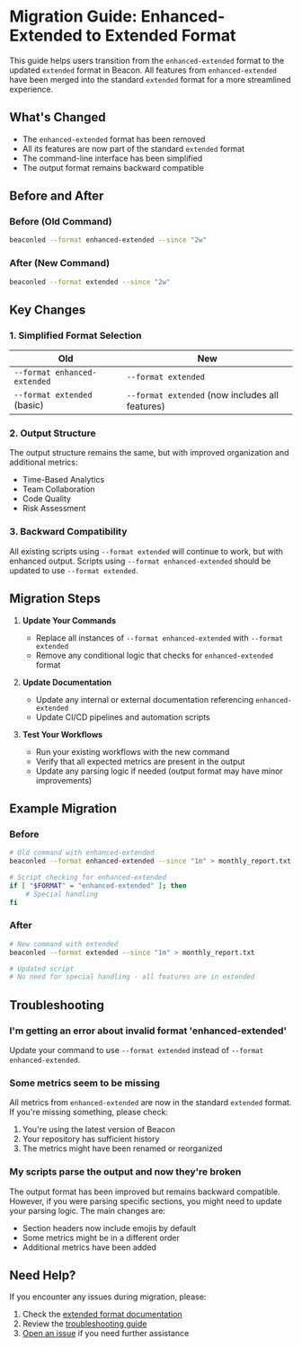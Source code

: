 # Migration Guide: Enhanced-Extended to Extended Format

This guide helps users transition from the `enhanced-extended` format to the updated `extended` format in Beacon. All features from `enhanced-extended` have been merged into the standard `extended` format for a more streamlined experience.

## What's Changed

- The `enhanced-extended` format has been removed
- All its features are now part of the standard `extended` format
- The command-line interface has been simplified
- The output format remains backward compatible

## Before and After

### Before (Old Command)

```bash
beaconled --format enhanced-extended --since "2w"
```

### After (New Command)

```bash
beaconled --format extended --since "2w"
```

## Key Changes

### 1. Simplified Format Selection

| Old | New |
|-----|-----|
| `--format enhanced-extended` | `--format extended` |
| `--format extended` (basic) | `--format extended` (now includes all features) |

### 2. Output Structure

The output structure remains the same, but with improved organization and additional metrics:

- Time-Based Analytics
- Team Collaboration
- Code Quality
- Risk Assessment

### 3. Backward Compatibility

All existing scripts using `--format extended` will continue to work, but with enhanced output. Scripts using `--format enhanced-extended` should be updated to use `--format extended`.

## Migration Steps

1. **Update Your Commands**
   - Replace all instances of `--format enhanced-extended` with `--format extended`
   - Remove any conditional logic that checks for `enhanced-extended` format

2. **Update Documentation**
   - Update any internal or external documentation referencing `enhanced-extended`
   - Update CI/CD pipelines and automation scripts

3. **Test Your Workflows**
   - Run your existing workflows with the new command
   - Verify that all expected metrics are present in the output
   - Update any parsing logic if needed (output format may have minor improvements)

## Example Migration

### Before

```bash
# Old command with enhanced-extended
beaconled --format enhanced-extended --since "1m" > monthly_report.txt

# Script checking for enhanced-extended
if [ "$FORMAT" = "enhanced-extended" ]; then
    # Special handling
fi
```

### After

```bash
# New command with extended
beaconled --format extended --since "1m" > monthly_report.txt

# Updated script
# No need for special handling - all features are in extended
```

## Troubleshooting

### I'm getting an error about invalid format 'enhanced-extended'

Update your command to use `--format extended` instead of `--format enhanced-extended`.

### Some metrics seem to be missing

All metrics from `enhanced-extended` are now in the standard `extended` format. If you're missing something, please check:

1. You're using the latest version of Beacon
2. Your repository has sufficient history
3. The metrics might have been renamed or reorganized

### My scripts parse the output and now they're broken

The output format has been improved but remains backward compatible. However, if you were parsing specific sections, you might need to update your parsing logic. The main changes are:

- Section headers now include emojis by default
- Some metrics might be in a different order
- Additional metrics have been added

## Need Help?

If you encounter any issues during migration, please:

1. Check the [extended format documentation](../extended-format-guide.md)
2. Review the [troubleshooting guide](../troubleshooting.md)
3. [Open an issue](https://github.com/shrwnsan/beacon-delivery-compass/issues) if you need further assistance
